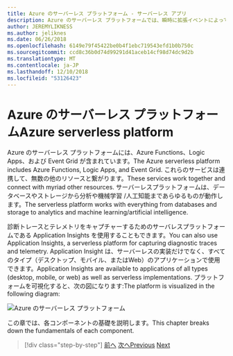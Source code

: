 ```yaml
---
title: Azure のサーバーレス プラットフォーム - サーバーレス アプリ
description: Azure のサーバーレス プラットフォームでは、瞬時に拡張イベントによってトリガーされるコード、クラウド ベースのパブリッシュ/サブスクライブ、ワークフロー オーケストレーションなどの機能を提供します。
author: JEREMYLIKNESS
ms.author: jeliknes
ms.date: 06/26/2018
ms.openlocfilehash: 6149e79f45422be0b4f1ebc719543efd1b0b750c
ms.sourcegitcommit: ccd8c36b0d74d99291d41aceb14cf98d74dc9d2b
ms.translationtype: MT
ms.contentlocale: ja-JP
ms.lasthandoff: 12/10/2018
ms.locfileid: "53126423"
---
```

# <a name="azure-serverless-platform"></a><span data-ttu-id="94271-103">Azure のサーバーレス プラットフォーム</span><span class="sxs-lookup"><span data-stu-id="94271-103">Azure serverless platform</span></span>

<span data-ttu-id="94271-104">Azure のサーバーレス プラットフォームには、Azure Functions、Logic Apps、および Event Grid が含まれています。</span><span class="sxs-lookup"><span data-stu-id="94271-104">The Azure serverless platform includes Azure Functions, Logic Apps, and Event Grid.</span></span> <span data-ttu-id="94271-105">これらのサービスは連携して、無数の他のリソースと繋がります。</span><span class="sxs-lookup"><span data-stu-id="94271-105">These services work together and connect with myriad other resources.</span></span> <span data-ttu-id="94271-106">サーバーレスプラットフォームは、データベースやストレージから分析や機械学習 /人工知能まであらゆるものが動作します。</span><span class="sxs-lookup"><span data-stu-id="94271-106">The serverless platform works with everything from databases and storage to analytics and machine learning/artificial intelligence.</span></span>

<span data-ttu-id="94271-107">診断トレースとテレメトリをキャプチャーするためのサーバレスプラットフォームである Application Insights を使用することもできます。</span><span class="sxs-lookup"><span data-stu-id="94271-107">You can also use Application Insights, a serverless platform for capturing diagnostic traces and telemetry.</span></span> <span data-ttu-id="94271-108">Application Insight は、サーバーレスの実装だけでなく、すべてのタイプ（デスクトップ、モバイル、またはWeb）のアプリケーションで使用できます。</span><span class="sxs-lookup"><span data-stu-id="94271-108">Application Insights are available to applications of all types (desktop, mobile, or web) as well as serverless implementations.</span></span> <span data-ttu-id="94271-109">プラットフォームを可視化すると、次の図になります:</span><span class="sxs-lookup"><span data-stu-id="94271-109">The platform is visualized in the following diagram:</span></span>

![Azure のサーバーレス プラットフォーム](./media/azure-serverless-platform.png)

<span data-ttu-id="94271-111">この章では、各コンポーネントの基礎を説明します。</span><span class="sxs-lookup"><span data-stu-id="94271-111">This chapter breaks down the fundamentals of each component.</span></span>

>[!div class="step-by-step"]
><span data-ttu-id="94271-112">[前へ](serverless-design-examples.md)
>[次へ](azure-functions.md)</span><span class="sxs-lookup"><span data-stu-id="94271-112">[Previous](serverless-design-examples.md)
[Next](azure-functions.md)</span></span>